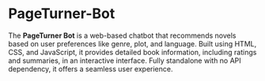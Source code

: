 # PageTurner-Bot
The **PageTurner Bot** is a web-based chatbot that recommends novels based on user preferences like genre, plot, and language. Built using HTML, CSS, and JavaScript, it provides detailed book information, including ratings and summaries, in an interactive interface. Fully standalone with no API dependency, it offers a seamless user experience.

